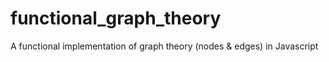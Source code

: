# functional_graph_theory
A functional implementation of graph theory (nodes &amp; edges) in Javascript
